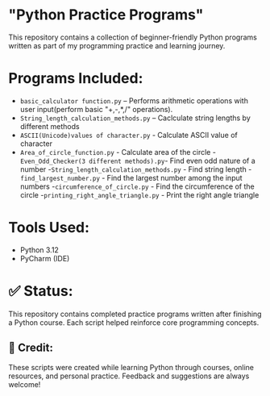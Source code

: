 # "Python Practice Programs"
This repository contains a collection of beginner-friendly Python programs written as part of my programming practice and learning journey.

# Programs Included:
- `basic_calculator function.py` – Performs arithmetic operations with user input(perform basic "+,-,*,/" operations).
- `String_length_calculation_methods.py`   – Caclculate string lengths by different methods 
- `ASCII(Unicode)values of character.py`   - Calculate ASCII value of character
- `Area_of_circle_function.py`             - Calculate area of the circle
-`Even_Odd_Checker(3 different methods).py`- Find even odd nature of a number
-`String_length_calculation_methods.py`    - Find string length
-`find_largest_number.py`                  - Find the largest number among the input numbers
-`circumference_of_circle.py`              - Find the circumference of the circle
-`printing_right_angle_triangle.py`        - Print the right angle triangle



#  Tools Used:
- Python 3.12
- PyCharm (IDE)

# ✅ Status:
This repository contains completed practice programs written after finishing a Python course. Each script helped reinforce core programming concepts. 

## 🙌 Credit:
These scripts were created while learning Python through courses, online resources, and personal practice. Feedback and suggestions are always welcome!
